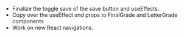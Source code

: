 - Finalize the toggle save of the save button and useEffects.
- Copy over the useEffect and props to FinalGrade and LetterGrade components
- Work on new React navigations.